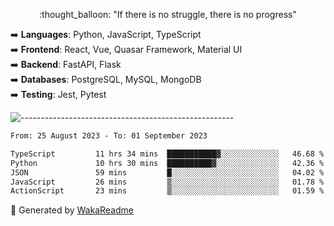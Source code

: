 <p align="center"> 
  :thought_balloon: "If there is no struggle, there is no progress"
</p>

<p align="left">
  ➡️ <strong>Languages</strong>: Python, JavaScript, TypeScript<br>
  ➡️ <strong>Frontend</strong>: React, Vue, Quasar Framework, Material UI<br>
  ➡️ <strong>Backend</strong>: FastAPI, Flask<br>
  ➡️ <strong>Databases</strong>: PostgreSQL, MySQL, MongoDB<br>
  ➡️ <strong>Testing</strong>: Jest, Pytest<br>
</p>

![-----------------------------------------------------](https://raw.githubusercontent.com/andreasbm/readme/master/assets/lines/vintage.png)

<!--START_SECTION:waka-->

```txt
From: 25 August 2023 - To: 01 September 2023

TypeScript         11 hrs 34 mins  ███████████▓░░░░░░░░░░░░░   46.68 %
Python             10 hrs 30 mins  ██████████▓░░░░░░░░░░░░░░   42.36 %
JSON               59 mins         █░░░░░░░░░░░░░░░░░░░░░░░░   04.02 %
JavaScript         26 mins         ▒░░░░░░░░░░░░░░░░░░░░░░░░   01.78 %
ActionScript       23 mins         ▒░░░░░░░░░░░░░░░░░░░░░░░░   01.59 %
```

<!--END_SECTION:waka-->


🚀 Generated by [WakaReadme](https://github.com/athul/waka-readme)
